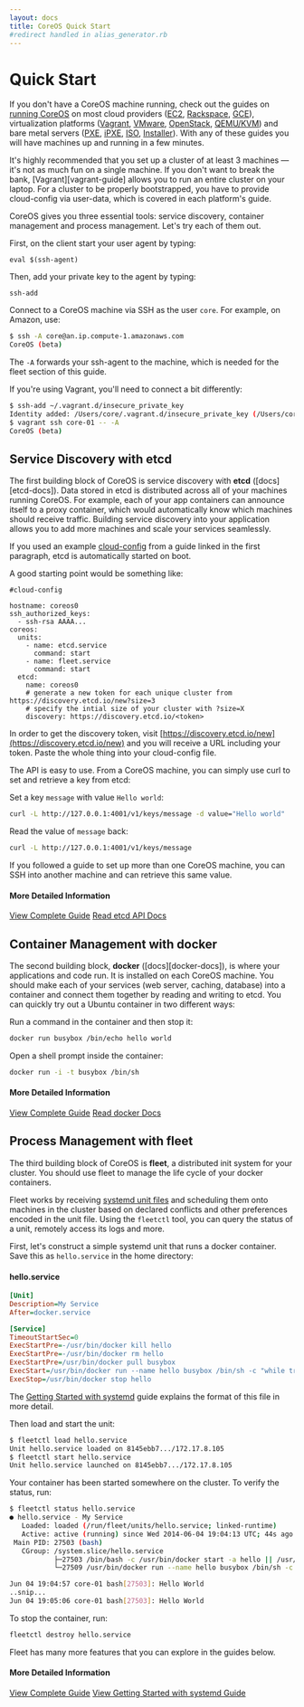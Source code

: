 ```yaml
---
layout: docs
title: CoreOS Quick Start
#redirect handled in alias_generator.rb
---
```


# Quick Start

If you don't have a CoreOS machine running, check out the guides on [running CoreOS]({{site.url}}/docs/#running-coreos) on most cloud providers ([EC2]({{site.url}}/docs/running-coreos/cloud-providers/ec2), [Rackspace]({{site.url}}/docs/running-coreos/cloud-providers/rackspace), [GCE]({{site.url}}/docs/running-coreos/cloud-providers/google-compute-engine)), virtualization platforms ([Vagrant]({{site.url}}/docs/running-coreos/platforms/vagrant), [VMware]({{site.url}}/docs/running-coreos/platforms/vmware), [OpenStack]({{site.url}}/docs/running-coreos/platforms/openstack), [QEMU/KVM]({{site.url}}/docs/running-coreos/platforms/qemu)) and bare metal servers ([PXE]({{site.url}}/docs/running-coreos/bare-metal/booting-with-pxe), [iPXE]({{site.url}}/docs/running-coreos/bare-metal/booting-with-ipxe), [ISO]({{site.url}}/docs/running-coreos/platforms/iso), [Installer]({{site.url}}/docs/running-coreos/bare-metal/installing-to-disk)). With any of these guides you will have machines up and running in a few minutes.

It's highly recommended that you set up a cluster of at least 3 machines &mdash; it's not as much fun on a single machine. If you don't want to break the bank, [Vagrant][vagrant-guide] allows you to run an entire cluster on your laptop. For a cluster to be properly bootstrapped, you have to provide cloud-config via user-data, which is covered in each platform's guide.

CoreOS gives you three essential tools: service discovery, container management and process management. Let's try each of them out.

First, on the client start your user agent by typing:
```
eval $(ssh-agent)
```

Then, add your private key to the agent by typing:
```
ssh-add
```

Connect to a CoreOS machine via SSH as the user `core`. For example, on Amazon, use:

```sh
$ ssh -A core@an.ip.compute-1.amazonaws.com
CoreOS (beta)
```

The `-A` forwards your ssh-agent to the machine, which is needed for the fleet section of this guide.

If you're using Vagrant, you'll need to connect a bit differently:

```sh
$ ssh-add ~/.vagrant.d/insecure_private_key
Identity added: /Users/core/.vagrant.d/insecure_private_key (/Users/core/.vagrant.d/insecure_private_key)
$ vagrant ssh core-01 -- -A
CoreOS (beta)
```

## Service Discovery with etcd

The first building block of CoreOS is service discovery with **etcd** ([docs][etcd-docs]). Data stored in etcd is distributed across all of your machines running CoreOS. For example, each of your app containers can announce itself to a proxy container, which would automatically know which machines should receive traffic. Building service discovery into your application allows you to add more machines and scale your services seamlessly.

If you used an example [cloud-config]({{site.url}}/docs/cluster-management/setup/cloudinit-cloud-config) from a guide linked in the first paragraph, etcd is automatically started on boot.

A good starting point would be something like:

```
#cloud-config

hostname: coreos0
ssh_authorized_keys:
  - ssh-rsa AAAA...
coreos:
  units:
    - name: etcd.service
      command: start
    - name: fleet.service
      command: start
  etcd:
    name: coreos0
    # generate a new token for each unique cluster from https://discovery.etcd.io/new?size=3
    # specify the intial size of your cluster with ?size=X
    discovery: https://discovery.etcd.io/<token>
```

In order to get the discovery token, visit [https://discovery.etcd.io/new](https://discovery.etcd.io/new) and you will receive a URL including your token. Paste the whole thing into your cloud-config file.

The API is easy to use. From a CoreOS machine, you can simply use curl to set and retrieve a key from etcd:

Set a key `message` with value `Hello world`:

```sh
curl -L http://127.0.0.1:4001/v1/keys/message -d value="Hello world"
```

Read the value of `message` back:

```sh
curl -L http://127.0.0.1:4001/v1/keys/message
```

If you followed a guide to set up more than one CoreOS machine, you can SSH into another machine and can retrieve this same value.

#### More Detailed Information
<a class="btn btn-primary" href="{{ site.url }}/docs/distributed-configuration/getting-started-with-etcd/" data-category="More Information" data-event="Docs: Getting Started etcd">View Complete Guide</a>
<a class="btn btn-default" href="{{site.url}}/docs/distributed-configuration/etcd-api/">Read etcd API Docs</a>

## Container Management with docker

The second building block, **docker** ([docs][docker-docs]), is where your applications and code run. It is installed on each CoreOS machine. You should make each of your services (web server, caching, database) into a container and connect them together by reading and writing to etcd. You can quickly try out a Ubuntu container in two different ways:

Run a command in the container and then stop it: 

```sh
docker run busybox /bin/echo hello world
```

Open a shell prompt inside the container:

```sh
docker run -i -t busybox /bin/sh
```

#### More Detailed Information
<a class="btn btn-primary" href="{{ site.url }}/docs/launching-containers/building/getting-started-with-docker" data-category="More Information" data-event="Docs: Getting Started docker">View Complete Guide</a>
<a class="btn btn-default" href="http://docs.docker.io/">Read docker Docs</a>

## Process Management with fleet

The third building block of CoreOS is **fleet**, a distributed init system for your cluster. You should use fleet to manage the life cycle of your docker containers.

Fleet works by receiving [systemd unit files]({{site.url}}/docs/launching-containers/launching/getting-started-with-systemd/) and scheduling them onto machines in the cluster based on declared conflicts and other preferences encoded in the unit file. Using the `fleetctl` tool, you can query the status of a unit, remotely access its logs and more.

First, let's construct a simple systemd unit that runs a docker container. Save this as `hello.service` in the home directory:

#### hello.service

```ini
[Unit]
Description=My Service
After=docker.service

[Service]
TimeoutStartSec=0
ExecStartPre=-/usr/bin/docker kill hello
ExecStartPre=-/usr/bin/docker rm hello
ExecStartPre=/usr/bin/docker pull busybox
ExecStart=/usr/bin/docker run --name hello busybox /bin/sh -c "while true; do echo Hello World; sleep 1; done"
ExecStop=/usr/bin/docker stop hello
```

The [Getting Started with systemd]({{site.url}}/docs/launching-containers/launching/getting-started-with-systemd) guide explains the format of this file in more detail.

Then load and start the unit:

```sh
$ fleetctl load hello.service
Unit hello.service loaded on 8145ebb7.../172.17.8.105
$ fleetctl start hello.service
Unit hello.service launched on 8145ebb7.../172.17.8.105
```

Your container has been started somewhere on the cluster. To verify the status, run:

```sh
$ fleetctl status hello.service
● hello.service - My Service
   Loaded: loaded (/run/fleet/units/hello.service; linked-runtime)
   Active: active (running) since Wed 2014-06-04 19:04:13 UTC; 44s ago
 Main PID: 27503 (bash)
   CGroup: /system.slice/hello.service
           ├─27503 /bin/bash -c /usr/bin/docker start -a hello || /usr/bin/docker run --name hello busybox /bin/sh -c "while true; do echo Hello World; sleep 1; done"
           └─27509 /usr/bin/docker run --name hello busybox /bin/sh -c while true; do echo Hello World; sleep 1; done

Jun 04 19:04:57 core-01 bash[27503]: Hello World
..snip...
Jun 04 19:05:06 core-01 bash[27503]: Hello World
```

To stop the container, run:

```sh
fleetctl destroy hello.service
```

Fleet has many more features that you can explore in the guides below.

#### More Detailed Information
<a class="btn btn-primary" href="{{ site.url }}/docs/launching-containers/launching/launching-containers-fleet/" data-category="More Information" data-event="Docs: Launching Containers Fleet">View Complete Guide</a>
<a class="btn btn-default" href="{{ site.url }}/docs/launching-containers/launching/getting-started-with-systemd/" data-category="More Information" data-event="Docs: Getting Started with systemd">View Getting Started with systemd Guide</a>
